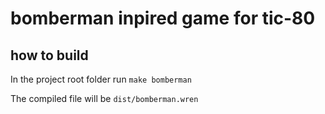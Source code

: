 # bomberman inpired game for tic-80

## how to build

In the project root folder run `make bomberman`

The compiled file will be `dist/bomberman.wren`
